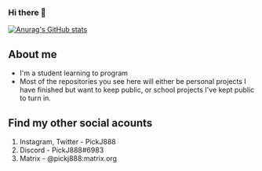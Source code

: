 ### Hi there 👋
[![Anurag's GitHub stats](https://github-readme-stats.vercel.app/api?username=PickJ888)](https://github.com/anuraghazra/github-readme-stats&count_private=true&theme=dark)

## About me
- I'm a student learning to program
- Most of the repositories you see here will either be personal projects I have finished but want to keep public, or school projects I've kept public to turn in.

## Find my other social acounts
1. Instagram, Twitter - PickJ888
2. Discord - PickJ888#6983
3. Matrix - @pickj888:matrix.org
